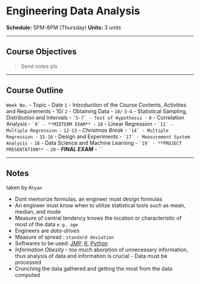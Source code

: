 # Engineering Data Analysis

**Schedule:** 5PM-8PM (Thursday)
**Units:** 3 units

- - - - - - - - - - - - - - - - - - -

## Course Objectives

> Send notes pls

- - - - - - - - - - - - - - - - - - -

## Course Outline
 `Week No.` - Topic - Date
 `1` - Introduction of the Course Contents, Activities and Requirements - 10/
 `2` - Obtaining Data - `10/`
 `3-4` - Statistical Sampling, Distribution and Intervals - ``
 `5-7` - Test of Hypothesis - ``
 `8` - Correlation Analysis - ``
 `9` - **MIDTERM EXAM** - ``
 `10` - Linear Regression - ``
 `11` - Multiple Regression - ``
 `12-13` - *Christmas Break* - ``
 `14` - Multiple Regression - ``
 `15-16` - Design and Experiments - ``
 `17` - Measurement System Analysis - ``
 `18` - Data Science and Machine Learning - ``
 `19` - **PROJECT PRESENTATION** - ``
 `20` - ***FINAL EXAM*** - ``

- - - - - - - - - - - - - - - - - - -

## Notes
taken by `Rhyan`

- Dont memorize formulas, an engineer must design formulas
- An engineer must know when to utilize statistical tools such as mean, median, and mode
- Measure of central tendency knows the location or characteristic of most of the data `e.g. age`
- Engineers are *data-driven*
- Measure of spread : `standard deviation`
- Softwares to be used: [JMP](https://www.jmp.com/en_ph/software/data-analysis-software.html), [R](https://www.r-project.org/about.html), [Python](https://www.python.org)
- *Information Obesity* -  too much aborption of unnecessary information, thus analysis of data and information is crucial
				                  - Data must be processed
- Crunching the data gathered and getting the most from the data computed
